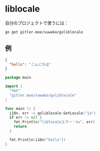 # liblocale

自分のプロジェクトで使うには：

```sh
go get gitler.moe/suwako/goliblocale
```

## 例
```json
{
  "hello": "こんにちは"
}
```

```go
package main

import (
  "fmt"
  "gitler.moe/suwako/goliblocale"
)

func main () {
  i18n, err := goliblocale.GetLocale("ja")
  if err != nil {
    fmt.Println("liblocaleエラー：%v", err)
    return
  }

  fmt.Println(i18n["hello"])
}
```
